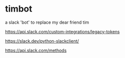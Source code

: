 # timbot
a slack 'bot' to replace my dear friend tim

https://api.slack.com/custom-integrations/legacy-tokens

https://slack.dev/python-slackclient/

https://api.slack.com/methods 

